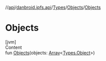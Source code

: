 //[api](../../../index.md)/[danbroid.ipfs.api](../../index.md)/[Types](../index.md)/[Objects](index.md)/[Objects](-objects.md)



# Objects  
[jvm]  
Content  
fun [Objects](-objects.md)(objects: [Array](https://kotlinlang.org/api/latest/jvm/stdlib/kotlin/-array/index.html)<[Types.Object](../-object/index.md)>)  



